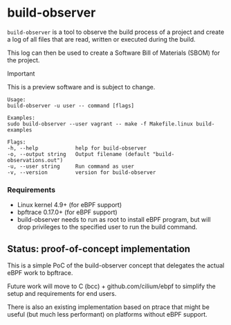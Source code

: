 # build-observer

`build-observer` is a tool to observe the build process of a project and create a log of all files that are read, written or executed during the build.

This log can then be used to create a Software Bill of Materials (SBOM) for the project.

> [!IMPORTANT]
> This is a preview software and is subject to change.

```
Usage:
build-observer -u user -- command [flags]

Examples:
sudo build-observer --user vagrant -- make -f Makefile.linux build-examples

Flags:
-h, --help            help for build-observer
-o, --output string   Output filename (default "build-observations.out")
-u, --user string     Run command as user
-v, --version         version for build-observer
```

### Requirements
- Linux kernel 4.9+ (for eBPF support)
- bpftrace 0.17.0+ (for eBPF support)
- build-observer needs to run as root to install eBPF program, but will drop privileges to the specified user to run the build command.

## Status: proof-of-concept implementation

This is a simple PoC of the build-observer concept that delegates the actual eBPF work to bpftrace.

Future work will move to C (bcc) + github.com/cilium/ebpf to simplify the
setup and requirements for end users.

There is also an existing implementation based on ptrace that might be
useful (but much less performant) on platforms without eBPF support.

